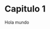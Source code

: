 <!DOCTYPE html>
<html>
    <head>
        <body>
            <h1>Capitulo 1</h1>
            <s1>Hola mundo</s1>
        </body>
    </head>
</hmtl>
